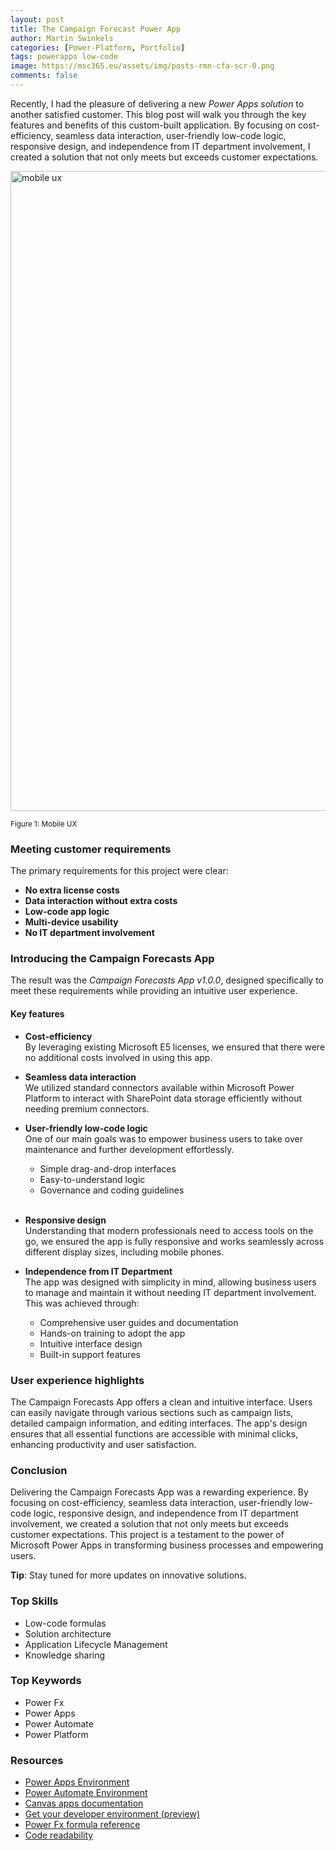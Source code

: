 ```yaml
---
layout: post
title: The Campaign Forecast Power App
author: Martin Swinkels
categories: [Power-Platform, Portfolio]
tags: powerapps low-code
image: https://msc365.eu/assets/img/posts-rmn-cfa-scr-0.png
comments: false
---
```


Recently, I had the pleasure of delivering a new _Power Apps solution_ to another satisfied customer. This blog post will walk you through the key features and benefits of this custom-built application. By focusing on cost-efficiency, seamless data interaction, user-friendly low-code logic, responsive design, and independence from IT department involvement, I created a solution that not only meets but exceeds customer expectations.

<a href="https://msc365.eu/assets/img/posts-rmn-cfa-scr-0.png" target="_self"><img alt="mobile ux" src="https://msc365.eu/assets/img/posts-rmn-cfa-scr-0.png" width="1024"/></a>

<small>Figure 1: Mobile UX</small>

### Meeting customer requirements

The primary requirements for this project were clear:

- **No extra license costs**  
- **Data interaction without extra costs**  
- **Low-code app logic**  
- **Multi-device usability**  
- **No IT department involvement**  
    
### Introducing the Campaign Forecasts App

The result was the _Campaign Forecasts App v1.0.0_, designed specifically to meet these requirements while providing an intuitive user experience.

#### Key features

- **Cost-efficiency**  
  By leveraging existing Microsoft E5 licenses, we ensured that there were no additional costs involved in using this app.

- **Seamless data interaction**  
  We utilized standard connectors available within Microsoft Power Platform to interact with SharePoint data storage efficiently without needing premium connectors.

- **User-friendly low-code logic**  
  One of our main goals was to empower business users to take over maintenance and further development effortlessly.

  - Simple drag-and-drop interfaces
  - Easy-to-understand logic 
  - Governance and coding guidelines  
    <span>&nbsp;</span>

- **Responsive design**  
  Understanding that modern professionals need to access tools on the go, we ensured the app is fully responsive and works seamlessly across different display sizes, including mobile phones.

- **Independence from IT Department**  
  The app was designed with simplicity in mind, allowing business users to manage and maintain it without needing IT department involvement. This was achieved through:
  
  - Comprehensive user guides and documentation
  - Hands-on training to adopt the app
  - Intuitive interface design
  - Built-in support features

### User experience highlights

The Campaign Forecasts App offers a clean and intuitive interface. Users can easily navigate through various sections such as campaign lists, detailed campaign information, and editing interfaces. The app's design ensures that all essential functions are accessible with minimal clicks, enhancing productivity and user satisfaction.
 
### Conclusion

Delivering the Campaign Forecasts App was a rewarding experience. By focusing on cost-efficiency, seamless data interaction, user-friendly low-code logic, responsive design, and independence from IT department involvement, we created a solution that not only meets but exceeds customer expectations. 
This project is a testament to the power of Microsoft Power Apps in transforming business processes and empowering users.

<div class="tip">
    <p><strong>Tip</strong>: Stay tuned for more updates on innovative solutions.</p>
</div>

### Top Skills

- Low-code formulas
- Solution architecture
- Application Lifecycle Management
- Knowledge sharing

### Top Keywords

- Power Fx
- Power Apps
- Power Automate
- Power Platform

### Resources

- [Power Apps Environment](https://make.powerapps.com/)
- [Power Automate Environment](https://make.powerautomate.com/)
- [Canvas apps documentation](https://learn.microsoft.com/en-us/power-apps/maker/canvas-apps/)
- [Get your developer environment (preview)](https://learn.microsoft.com/en-us/power-apps/maker/maker-create-environment)
- [Power Fx formula reference](https://learn.microsoft.com/en-us/power-platform/power-fx/formula-reference-overview)
- [Code readability](https://learn.microsoft.com/en-us/power-apps/guidance/coding-guidelines/code-readability)
